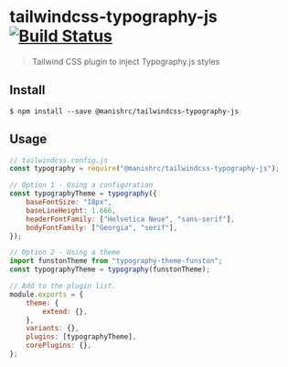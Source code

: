 # tailwindcss-typography-js [![Build Status](https://travis-ci.com/manishrc/tailwindcss-typography-js.svg?branch=master)](https://travis-ci.com/manishrc/tailwindcss-typography-js)

> Tailwind CSS plugin to inject Typography.js styles

## Install

```
$ npm install --save @manishrc/tailwindcss-typography-js
```

## Usage

```js
// tailwindcss.config.js
const typography = require("@manishrc/tailwindcss-typography-js");

// Option 1 - Using a configuration
const typographyTheme = typography({
	baseFontSize: "18px",
	baseLineHeight: 1.666,
	headerFontFamily: ["Helvetica Neue", "sans-serif"],
	bodyFontFamily: ["Georgia", "serif"],
});

// Option 2 - Using a theme
import funstonTheme from "typography-theme-funston";
const typographyTheme = typography(funstonTheme);

// Add to the plugin list.
module.exports = {
	theme: {
		extend: {},
	},
	variants: {},
	plugins: [typographyTheme],
	corePlugins: {},
};
```
